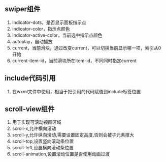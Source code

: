 ## swiper组件
1. indicator-dots，是否显示面板指示点
2. indicator-color，指示点颜色
3. indicator-active-color，当前选中指示点颜色
4. autoplay，自动播放
5. current，当前滑块，通过改变current，可以切换当前显示哪一项<swiper-item>，索引从0开始
6. current-item-id，当前滑块所在item-id，不同同时指定current
## include代码引用
1. 在wxml文件中使用，相当于把引用的代码赋值到include标签位置
## scroll-view组件
1. 用于实现可滚动视图区域
2. scroll-x,允许横向滚动
2. scroll-y,允许纵向滚动,需要设置固定高度,否则会被子元素撑大
3. scroll-top,设置竖向滚动条位置
4. scroll-left,设置横向滚动条位置
5. scroll-animation,设置滚动位置是否使用动画过渡